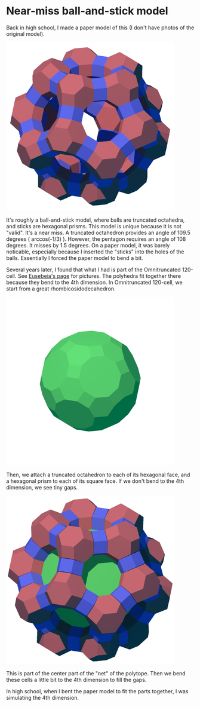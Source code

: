 # Near-miss ball-and-stick model

Back in high school, I made a paper model of this (I don't have photos of the original model). 

![ball-and-stick model](https://raw.githubusercontent.com/nanma80/uniform-polytopes/master/output/omni_120/omni_120_faces_2.png "ball-and-stick model")

It's roughly a ball-and-stick model, where balls are truncated octahedra, and sticks are hexagonal prisms. This model is unique because it is not "valid". It's a near miss. A truncated octahedron provides an angle of 109.5 degrees ( arccos(-1/3) ). However, the pentagon requires an angle of 108 degrees. It misses by 1.5 degrees. On a paper model, it was barely noticable, especially because I inserted the "sticks" into the holes of the balls. Essentially I forced the paper model to bend a bit.

Several years later, I found that what I had is part of the Omnitruncated 120-cell. See [Eusebeia's page](http://eusebeia.dyndns.org/4d/omni120cell) for pictures. The polyhedra fit together there because they bend to the 4th dimension. In Omnitruncated 120-cell, we start from a great rhombicosidodecahedron.

![great rhombicosidodecahedron](https://raw.githubusercontent.com/nanma80/uniform-polytopes/master/output/omni_120/omni_120_faces_1_net.png "great rhombicosidodecahedron")

Then, we attach a truncated octahedron to each of its hexagonal face, and a hexagonal prism to each of its square face. If we don't bend to the 4th dimension, we see tiny gaps.

![net](https://raw.githubusercontent.com/nanma80/uniform-polytopes/master/output/omni_120/omni_120_faces_3_net.png "Net")

This is part of the center part of the "net" of the polytope. Then we bend these cells a little bit to the 4th dimension to fill the gaps.

In high school, when I bent the paper model to fit the parts together, I was simulating the 4th dimension.
